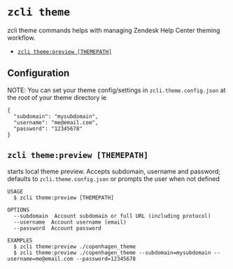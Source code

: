 `zcli theme`
===========

zcli theme commands helps with managing Zendesk Help Center theming workflow.

* [`zcli theme:preview [THEMEPATH]`](#zcli-themepreview-themepath)

## Configuration

NOTE: You can set your theme config/settings in `zcli.theme.config.json` at the root of your theme directory ie

```
{
  "subdomain": "mysubdomain",
  "username": "me@email.com",
  "password": "12345678"
}

```

## `zcli theme:preview [THEMEPATH]`

starts local theme preview. Accepts subdomain, username and password; defaults to `zcli.theme.config.json` or prompts the user when not defined

```
USAGE
  $ zcli theme:preview [THEMEPATH]

OPTIONS
  --subdomain  Account subdomain or full URL (including protocol)
  --username  Account username (email)
  --password  Account password

EXAMPLES
  $ zcli theme:preview ./copenhagen_theme
  $ zcli theme:preview ./copenhagen_theme --subdomain=mysubdomain --username=me@email.com --password=12345678
```
